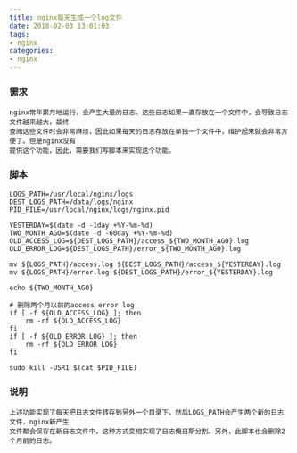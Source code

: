 ```yaml
---
title: nginx每天生成一个log文件
date: 2018-02-03 13:01:03
tags:
- nginx
categories:
- nginx
---
```

### 需求
    nginx常年累月地运行，会产生大量的日志，这些日志如果一直存放在一个文件中，会导致日志文件越来越大，最终
    查阅这些文件时会非常麻烦，因此如果每天的日志存放在单独一个文件中，维护起来就会非常方便了。但是nginx没有
    提供这个功能，因此，需要我们写脚本来实现这个功能。
    
### 脚本
```
LOGS_PATH=/usr/local/nginx/logs
DEST_LOGS_PATH=/data/logs/nginx
PID_FILE=/usr/local/nginx/logs/nginx.pid

YESTERDAY=$(date -d -1day +%Y-%m-%d)
TWO_MONTH_AGO=$(date -d -60day +%Y-%m-%d)
OLD_ACCESS_LOG=${DEST_LOGS_PATH}/access_${TWO_MONTH_AGO}.log
OLD_ERROR_LOG=${DEST_LOGS_PATH}/error_${TWO_MONTH_AGO}.log

mv ${LOGS_PATH}/access.log ${DEST_LOGS_PATH}/access_${YESTERDAY}.log
mv ${LOGS_PATH}/error.log ${DEST_LOGS_PATH}/error_${YESTERDAY}.log 

echo ${TWO_MONTH_AGO}

# 删除两个月以前的access error log
if [ -f ${OLD_ACCESS_LOG} ]; then
	rm -rf ${OLD_ACCESS_LOG}
fi
if [ -f ${OLD_ERROR_LOG} ]; then
	rm -rf ${OLD_ERROR_LOG}
fi

sudo kill -USR1 $(cat $PID_FILE)
```

### 说明
    上述功能实现了每天把日志文件转存到另外一个目录下，然后LOGS_PATH会产生两个新的日志文件，nginx新产生
    文件都会保存在新日志文件中，这种方式变相实现了日志俺日期分割。另外，此脚本也会删除2个月前的日志。
